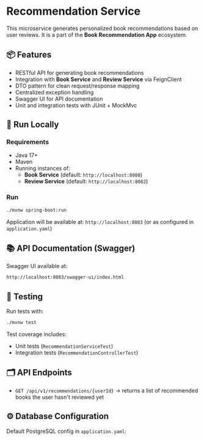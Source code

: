 # Recommendation Service

This microservice generates personalized book recommendations based on user reviews. It is a part of the **Book Recommendation App** ecosystem.

## 📦 Features

- RESTful API for generating book recommendations
- Integration with **Book Service** and **Review Service** via FeignClient
- DTO pattern for clean request/response mapping
- Centralized exception handling
- Swagger UI for API documentation
- Unit and integration tests with JUnit + MockMvc

## 🚀 Run Locally

### Requirements

- Java 17+
- Maven
- Running instances of:
    - **Book Service** (default: `http://localhost:8080`)
    - **Review Service** (default: `http://localhost:8082`)

### Run

```bash
./mvnw spring-boot:run
```

Application will be available at: `http://localhost:8083` (or as configured in `application.yaml`)

## 📚 API Documentation (Swagger)

Swagger UI available at:

```bash
http://localhost:8083/swagger-ui/index.html
```

## 🧪 Testing

Run tests with:

```bash
./mvnw test
```

Test coverage includes:
- Unit tests (`RecommendationServiceTest`)
- Integration tests (`RecommendationControllerTest`)

## 🗂 API Endpoints

- `GET /api/v1/recommendations/{userId}` → returns a list of recommended books the user hasn't reviewed yet

## ⚙️ Database Configuration

Default PostgreSQL config in `application.yaml`: